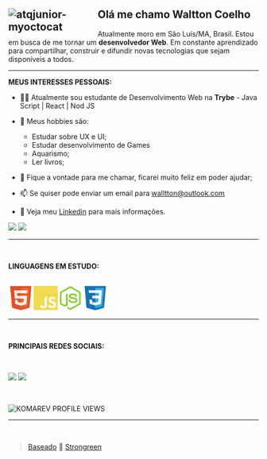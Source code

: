 ## <img align="left" alt="atqjunior-myoctocat" src="https://octocat-generator-assets.githubusercontent.com/my-octocat-1616875578710.png" width="180px"/><a href="https://github.com/walttoncoelho"></a>

## Olá me chamo **Waltton Coelho**

Atualmente moro em São Luís/MA, Brasil. Estou em busca de me tornar um **desenvolvedor Web**. Em constante aprendizado para compartilhar, construir e difundir novas tecnologias que sejam disponíveis a todos.

---

**MEUS INTERESSES PESSOAIS:**

- 👩‍💻 Atualmente sou estudante de Desenvolvimento Web na **Trybe** - Java Script | React | Nod JS 


* 👾 Meus hobbies são: 
  * Estudar sobre UX e UI; 
  * Estudar desenvolvimento de Games
  * Aquarismo;
  * Ler livros;
  

* 💬 Fique a vontade para me chamar, ficarei muito feliz em poder ajudar;
* 📫 Se quiser pode enviar um email para walltton@outlook.com
* 📝 Veja meu <a href="https://www.linkedin.com/in/waltton-coelho-730a2aa4/" target="_blank">Linkedin</a> para mais informações.

<div align="left">
<span>
  <img height="170em" src="https://github-readme-stats.vercel.app/api?username=walttoncoelho&show_icons=true&include_all_commits=true&count_private=true&theme=slateorange&icon_color=#268bd2&title_color=#268bd2&custom_title=Waltton Coelho GitHub Stats"/>
</span>
<span>
  <img height="170em" src="https://github-readme-stats.vercel.app/api/top-langs/?username=atqjunior&layout=default&&langs_count=5&theme=slateorange&icon_color=#268bd2&title_color=#268bd2&custom_title=Most Used Languages"/>
</span>

---
<br>

**LINGUAGENS EM ESTUDO:**

  <br>
  <img aign="left" alt="atqjunior-CSS" height="50" width="50" src="https://raw.githubusercontent.com/devicons/devicon/master/icons/css3/css3-original.svg">
  <img align="left" alt="atqjunior-HTML" height="50" width="50" src="https://raw.githubusercontent.com/devicons/devicon/master/icons/html5/html5-original.svg">
   <img align="left" alt="atqjunior-JS" height="50" width="50" src="https://raw.githubusercontent.com/devicons/devicon/master/icons/javascript/javascript-plain.svg">
 <img align="left" alt="atqjunior-HTML" height="50" width="50" src="https://raw.githubusercontent.com/devicons/devicon/master/icons/nodejs/nodejs-original.svg">

---
<br> 

**PRINCIPAIS REDES SOCIAIS:**

<br>

<a href="https://www.linkedin.com/in/waltton-coelho-730a2aa4/" target="_blank"><img src="https://img.shields.io/badge/-LinkedIn-%230077B5?style=for-the-badge&logo=linkedin&logoColor=white" target="_blank"></a>
<a href="https://www.instagram.com/walttoncoelho/" target="_blank"><img src="https://img.shields.io/badge/-Instagram-%23E4405F?style=for-the-badge&logo=instagram&logoColor=white" target="_blank"></a>

<br>

![KOMAREV PROFILE VIEWS](https://komarev.com/ghpvc/?username=atqjunior&label=PROFILE+VIEWS&)

---
<br>

>[Baseado](https://github.com/Strongreen) 
>🧡 [Strongreen](https://github.com/Strongreen)
